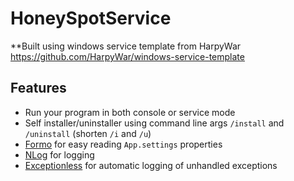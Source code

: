
HoneySpotService
========================
**Built using windows service template from HarpyWar https://github.com/HarpyWar/windows-service-template

## Features

* Run your program in both console or service mode
* Self installer/uninstaller using command line args `/install` and `/uninstall` (shorten `/i` and `/u`)
* [Formo](https://github.com/ChrisMissal/Formo) for easy reading `App.settings` properties
* [NLog](https://github.com/NLog/NLog) for logging
* [Exceptionless](https://github.com/exceptionless/Exceptionless.Net) for automatic logging of  unhandled exceptions
